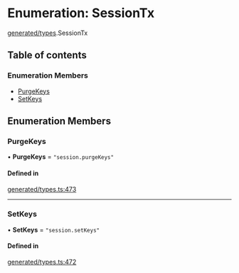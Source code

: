 # Enumeration: SessionTx

[generated/types](../wiki/generated.types).SessionTx

## Table of contents

### Enumeration Members

- [PurgeKeys](../wiki/generated.types.SessionTx#purgekeys)
- [SetKeys](../wiki/generated.types.SessionTx#setkeys)

## Enumeration Members

### PurgeKeys

• **PurgeKeys** = ``"session.purgeKeys"``

#### Defined in

[generated/types.ts:473](https://github.com/PolymeshAssociation/polymesh-sdk/blob/339b7503/src/generated/types.ts#L473)

___

### SetKeys

• **SetKeys** = ``"session.setKeys"``

#### Defined in

[generated/types.ts:472](https://github.com/PolymeshAssociation/polymesh-sdk/blob/339b7503/src/generated/types.ts#L472)
